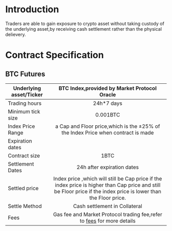 # Introduction
Traders are able to gain exposure to crypto asset without taking custody of the underlying asset,by receiving cash settlement rather than the physical delievery.


# Contract Specification 

## BTC Futures

| Underlying asset/Ticker  | BTC Index,provided by Market Protocol Oracle         | 
| -------------            |:-------------: | 
| Trading hours            | 24h*7 days         |  
| Minimum tick size        |  0.001BTC              |   
| Index Price Range        |   a Cap and Floor price,which is the ±25% of the Index Price when contract is made       | 
| Expiration dates         |          |  
| Contract size            |      1BTC         |   
| Settlement Dates         |     24h after expiration dates           |   
| Settled price            |  Index price ,which will still be Cap price if the index price is higher than Cap price and still be Floor price if the index price is lower than the Floor price.            | 
| Settle Method            |    Cash settlement in Collateral      |  
| Fees                     |   Gas fee and Market Protocol trading fee,refer to [fees](en/fees.md) for more details|   


